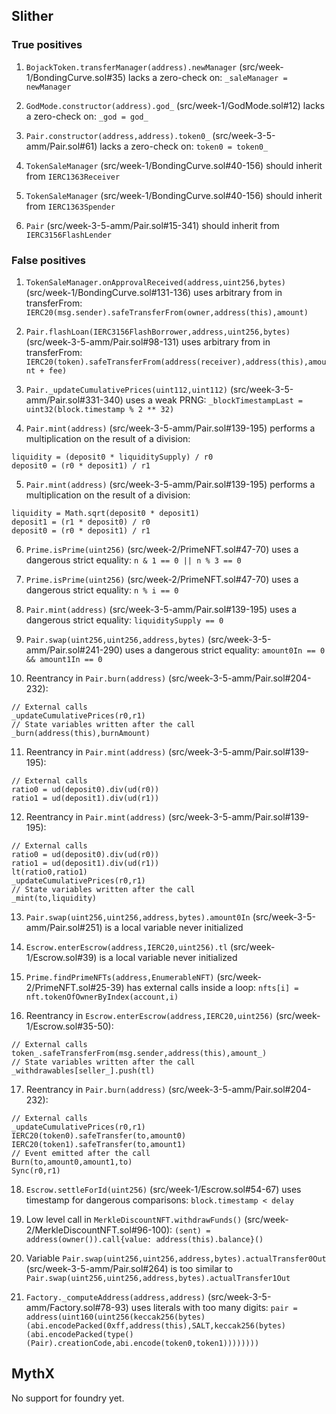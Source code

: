 ## Slither

### True positives

1. `BojackToken.transferManager(address).newManager` (src/week-1/BondingCurve.sol#35) lacks a zero-check on:
   `_saleManager = newManager`

2. `GodMode.constructor(address).god_` (src/week-1/GodMode.sol#12) lacks a zero-check on: `_god = god_`

3. `Pair.constructor(address,address).token0_` (src/week-3-5-amm/Pair.sol#61) lacks a zero-check on: `token0 = token0_`

4. `TokenSaleManager` (src/week-1/BondingCurve.sol#40-156) should inherit from `IERC1363Receiver`

5. `TokenSaleManager` (src/week-1/BondingCurve.sol#40-156) should inherit from `IERC1363Spender`
6. `Pair` (src/week-3-5-amm/Pair.sol#15-341) should inherit from `IERC3156FlashLender`

### False positives

1. `TokenSaleManager.onApprovalReceived(address,uint256,bytes)` (src/week-1/BondingCurve.sol#131-136) uses arbitrary
   from in transferFrom: `IERC20(msg.sender).safeTransferFrom(owner,address(this),amount)`

2. `Pair.flashLoan(IERC3156FlashBorrower,address,uint256,bytes)` (src/week-3-5-amm/Pair.sol#98-131) uses arbitrary from
   in transferFrom: `IERC20(token).safeTransferFrom(address(receiver),address(this),amount + fee)`

3. `Pair._updateCumulativePrices(uint112,uint112)` (src/week-3-5-amm/Pair.sol#331-340) uses a weak PRNG:
   `_blockTimestampLast = uint32(block.timestamp % 2 ** 32)`

4. `Pair.mint(address)` (src/week-3-5-amm/Pair.sol#139-195) performs a multiplication on the result of a division:

```solidity
liquidity = (deposit0 * liquiditySupply) / r0
deposit0 = (r0 * deposit1) / r1
```

5. `Pair.mint(address)` (src/week-3-5-amm/Pair.sol#139-195) performs a multiplication on the result of a division:

```solidity
liquidity = Math.sqrt(deposit0 * deposit1)
deposit1 = (r1 * deposit0) / r0
deposit0 = (r0 * deposit1) / r1
```

6. `Prime.isPrime(uint256)` (src/week-2/PrimeNFT.sol#47-70) uses a dangerous strict equality: `n & 1 == 0 || n % 3 == 0`

7. `Prime.isPrime(uint256)` (src/week-2/PrimeNFT.sol#47-70) uses a dangerous strict equality: `n % i == 0`

8. `Pair.mint(address)` (src/week-3-5-amm/Pair.sol#139-195) uses a dangerous strict equality: `liquiditySupply == 0`

9. `Pair.swap(uint256,uint256,address,bytes)` (src/week-3-5-amm/Pair.sol#241-290) uses a dangerous strict equality:
   `amount0In == 0 && amount1In == 0`

10. Reentrancy in `Pair.burn(address)` (src/week-3-5-amm/Pair.sol#204-232):

```solidity
// External calls
_updateCumulativePrices(r0,r1)
// State variables written after the call
_burn(address(this),burnAmount)
```

11. Reentrancy in `Pair.mint(address)` (src/week-3-5-amm/Pair.sol#139-195):

```solidity
// External calls
ratio0 = ud(deposit0).div(ud(r0))
ratio1 = ud(deposit1).div(ud(r1))
```

12. Reentrancy in `Pair.mint(address)` (src/week-3-5-amm/Pair.sol#139-195):

```solidity
// External calls
ratio0 = ud(deposit0).div(ud(r0))
ratio1 = ud(deposit1).div(ud(r1))
lt(ratio0,ratio1)
_updateCumulativePrices(r0,r1)
// State variables written after the call
_mint(to,liquidity)
```

13. `Pair.swap(uint256,uint256,address,bytes).amount0In` (src/week-3-5-amm/Pair.sol#251) is a local variable never
    initialized

14. `Escrow.enterEscrow(address,IERC20,uint256).tl` (src/week-1/Escrow.sol#39) is a local variable never initialized

15. `Prime.findPrimeNFTs(address,EnumerableNFT)` (src/week-2/PrimeNFT.sol#25-39) has external calls inside a loop:
    `nfts[i] = nft.tokenOfOwnerByIndex(account,i)`

16. Reentrancy in `Escrow.enterEscrow(address,IERC20,uint256)` (src/week-1/Escrow.sol#35-50):

```solidity
// External calls
token_.safeTransferFrom(msg.sender,address(this),amount_)
// State variables written after the call
_withdrawables[seller_].push(tl)
```

17. Reentrancy in `Pair.burn(address)` (src/week-3-5-amm/Pair.sol#204-232):

```solidity
// External calls
_updateCumulativePrices(r0,r1)
IERC20(token0).safeTransfer(to,amount0)
IERC20(token1).safeTransfer(to,amount1)
// Event emitted after the call
Burn(to,amount0,amount1,to)
Sync(r0,r1)
```

18. `Escrow.settleForId(uint256)` (src/week-1/Escrow.sol#54-67) uses timestamp for dangerous comparisons:
    `block.timestamp < delay`

19. Low level call in `MerkleDiscountNFT.withdrawFunds()` (src/week-2/MerkleDiscountNFT.sol#96-100):
    `(sent) = address(owner()).call{value: address(this).balance}()`

20. Variable `Pair.swap(uint256,uint256,address,bytes).actualTransfer0Out` (src/week-3-5-amm/Pair.sol#264) is too
    similar to `Pair.swap(uint256,uint256,address,bytes).actualTransfer1Out`

21. `Factory._computeAddress(address,address)` (src/week-3-5-amm/Factory.sol#78-93) uses literals with too many digits:
    `pair = address(uint160(uint256(keccak256(bytes)(abi.encodePacked(0xff,address(this),SALT,keccak256(bytes)(abi.encodePacked(type()(Pair).creationCode,abi.encode(token0,token1))))))))`

## MythX

No support for foundry yet.
